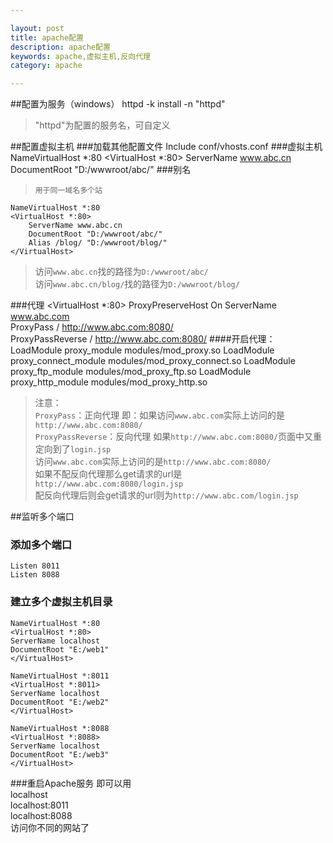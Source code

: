 ```yaml
---

layout: post
title: apache配置
description: apache配置
keywords: apache,虚拟主机,反向代理
category: apache

---
```

##配置为服务（windows）
	httpd -k install -n "httpd"
>"httpd"为配置的服务名，可自定义

##配置虚拟主机
###加载其他配置文件
	Include conf/vhosts.conf
###虚拟主机
	NameVirtualHost *:80
	<VirtualHost *:80>
	    ServerName www.abc.cn
	    DocumentRoot "D:/wwwroot/abc/"
	</VirtualHost>
###别名   
> `用于同一域名多个站`

	NameVirtualHost *:80
	<VirtualHost *:80>
	    ServerName www.abc.cn
	    DocumentRoot "D:/wwwroot/abc/"
		Alias /blog/ "D:/wwwroot/blog/"
	</VirtualHost>
> 访问`www.abc.cn`找的路径为`D:/wwwroot/abc/`  
> 访问`www.abc.cn/blog/`找的路径为`D:/wwwroot/blog/`  


###代理
	<VirtualHost *:80>
	    ProxyPreserveHost On 
	    ServerName www.abc.com    
	    ProxyPass / http://www.abc.com:8080/  
	    ProxyPassReverse / http://www.abc.com:8080/
	</VirtualHost>
####开启代理：
	LoadModule proxy_module modules/mod_proxy.so
	LoadModule proxy_connect_module modules/mod_proxy_connect.so
	LoadModule proxy_ftp_module modules/mod_proxy_ftp.so
	LoadModule proxy_http_module modules/mod_proxy_http.so
> 注意：  
> `ProxyPass`：正向代理 即：如果访问`www.abc.com`实际上访问的是`http://www.abc.com:8080/`  
> `ProxyPassReverse`：反向代理 如果`http://www.abc.com:8080/`页面中又重定向到了`login.jsp`  
> 访问`www.abc.com`实际上访问的是`http://www.abc.com:8080/`  
> 如果不配反向代理那么get请求的url是`http://www.abc.com:8080/login.jsp`  
> 配反向代理后则会get请求的url则为`http://www.abc.com/login.jsp`

##监听多个端口
### 添加多个端口  
	Listen 8011
	Listen 8088 
### 建立多个虚拟主机目录  

	NameVirtualHost *:80
	<VirtualHost *:80>
	ServerName localhost
	DocumentRoot "E:/web1"
	</VirtualHost>
	 
	NameVirtualHost *:8011
	<VirtualHost *:8011>
	ServerName localhost
	DocumentRoot "E:/web2"
	</VirtualHost>
	 
	NameVirtualHost *:8088
	<VirtualHost *:8088>
	ServerName localhost
	DocumentRoot "E:/web3"
	</VirtualHost>

###重启Apache服务
	即可以用   
	localhost   
	localhost:8011   
	localhost:8088   
	访问你不同的网站了  